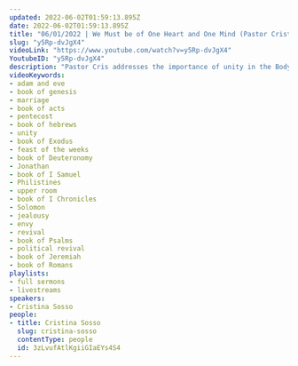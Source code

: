 ```yaml
---
updated: 2022-06-02T01:59:13.895Z
date: 2022-06-02T01:59:13.895Z
title: "06/01/2022 | We Must be of One Heart and One Mind (Pastor Cristina Sosso)"
slug: "y5Rp-dvJgX4"
videoLink: "https://www.youtube.com/watch?v=y5Rp-dvJgX4"
YoutubeID: "y5Rp-dvJgX4"
description: "Pastor Cris addresses the importance of unity in the Body of Christ. The 120 that were in the Upper Room were of one heart and one mind. They didn't have any other agendas, and in that the Holy Spirit shook the room and moved mightily. Additionally, every time the people of God were united in the heart and mind, they were prosperous, and the enemies of the Lord couldn't stand against them. We need this as we prepare to step into the move that God is bringing to this nation. We become united - first with Jesus, then with each other. This sermon was delivered by Pastor Cristina Sosso at Freedom Fellowship Church International on June 01, 2022.\n"
videoKeywords:
- adam and eve
- book of genesis
- marriage
- book of acts
- pentecost
- book of hebrews
- unity
- book of Exodus
- feast of the weeks
- book of Deuteronomy
- Jonathan
- book of I Samuel
- Philistines
- upper room
- book of I Chronicles
- Solomon
- jealousy
- envy
- revival
- book of Psalms
- political revival
- book of Jeremiah
- book of Romans
playlists:
- full sermons
- livestreams
speakers:
- Cristina Sosso
people:
- title: Cristina Sosso
  slug: cristina-sosso
  contentType: people
  id: 3zLvufAtlKgiiGIaEYs4S4
---
```

